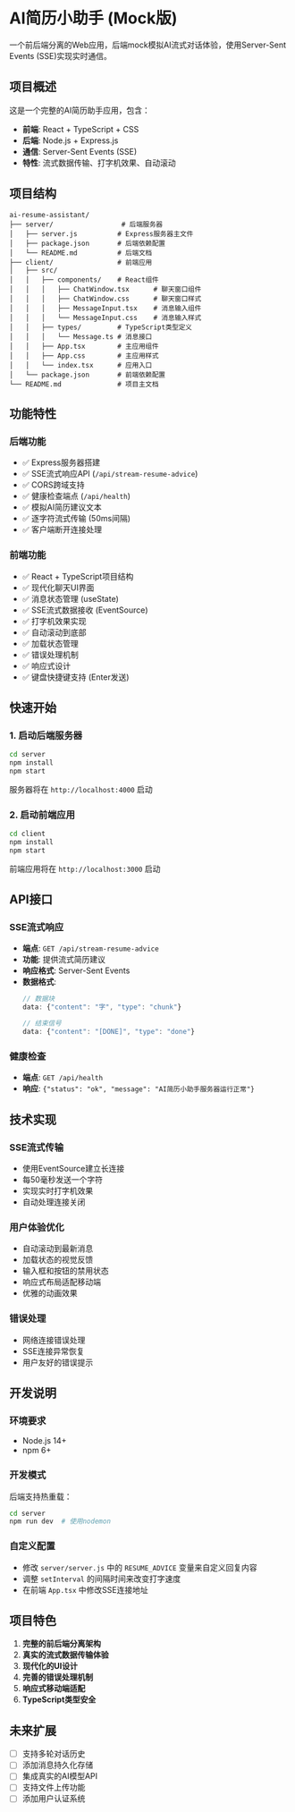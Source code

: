 # AI简历小助手 (Mock版)

一个前后端分离的Web应用，后端mock模拟AI流式对话体验，使用Server-Sent Events (SSE)实现实时通信。

## 项目概述

这是一个完整的AI简历助手应用，包含：
- **前端**: React + TypeScript + CSS
- **后端**: Node.js + Express.js
- **通信**: Server-Sent Events (SSE)
- **特性**: 流式数据传输、打字机效果、自动滚动

## 项目结构

```
ai-resume-assistant/
├── server/                 # 后端服务器
│   ├── server.js          # Express服务器主文件
│   ├── package.json       # 后端依赖配置
│   └── README.md          # 后端文档
├── client/                # 前端应用
│   ├── src/
│   │   ├── components/    # React组件
│   │   │   ├── ChatWindow.tsx      # 聊天窗口组件
│   │   │   ├── ChatWindow.css      # 聊天窗口样式
│   │   │   ├── MessageInput.tsx    # 消息输入组件
│   │   │   └── MessageInput.css    # 消息输入样式
│   │   ├── types/         # TypeScript类型定义
│   │   │   └── Message.ts # 消息接口
│   │   ├── App.tsx        # 主应用组件
│   │   ├── App.css        # 主应用样式
│   │   └── index.tsx      # 应用入口
│   └── package.json       # 前端依赖配置
└── README.md              # 项目主文档
```

## 功能特性

### 后端功能
- ✅ Express服务器搭建
- ✅ SSE流式响应API (`/api/stream-resume-advice`)
- ✅ CORS跨域支持
- ✅ 健康检查端点 (`/api/health`)
- ✅ 模拟AI简历建议文本
- ✅ 逐字符流式传输 (50ms间隔)
- ✅ 客户端断开连接处理

### 前端功能
- ✅ React + TypeScript项目结构
- ✅ 现代化聊天UI界面
- ✅ 消息状态管理 (useState)
- ✅ SSE流式数据接收 (EventSource)
- ✅ 打字机效果实现
- ✅ 自动滚动到底部
- ✅ 加载状态管理
- ✅ 错误处理机制
- ✅ 响应式设计
- ✅ 键盘快捷键支持 (Enter发送)

## 快速开始

### 1. 启动后端服务器

```bash
cd server
npm install
npm start
```

服务器将在 `http://localhost:4000` 启动

### 2. 启动前端应用

```bash
cd client
npm install
npm start
```

前端应用将在 `http://localhost:3000` 启动

## API接口

### SSE流式响应
- **端点**: `GET /api/stream-resume-advice`
- **功能**: 提供流式简历建议
- **响应格式**: Server-Sent Events
- **数据格式**: 
  ```javascript
  // 数据块
  data: {"content": "字", "type": "chunk"}
  
  // 结束信号
  data: {"content": "[DONE]", "type": "done"}
  ```

### 健康检查
- **端点**: `GET /api/health`
- **响应**: `{"status": "ok", "message": "AI简历小助手服务器运行正常"}`

## 技术实现

### SSE流式传输
- 使用EventSource建立长连接
- 每50毫秒发送一个字符
- 实现实时打字机效果
- 自动处理连接关闭

### 用户体验优化
- 自动滚动到最新消息
- 加载状态的视觉反馈
- 输入框和按钮的禁用状态
- 响应式布局适配移动端
- 优雅的动画效果

### 错误处理
- 网络连接错误处理
- SSE连接异常恢复
- 用户友好的错误提示

## 开发说明

### 环境要求
- Node.js 14+
- npm 6+

### 开发模式
后端支持热重载：
```bash
cd server
npm run dev  # 使用nodemon
```

### 自定义配置
- 修改 `server/server.js` 中的 `RESUME_ADVICE` 变量来自定义回复内容
- 调整 `setInterval` 的间隔时间来改变打字速度
- 在前端 `App.tsx` 中修改SSE连接地址

## 项目特色

1. **完整的前后端分离架构**
2. **真实的流式数据传输体验**
3. **现代化的UI设计**
4. **完善的错误处理机制**
5. **响应式移动端适配**
6. **TypeScript类型安全**

## 未来扩展

- [ ] 支持多轮对话历史
- [ ] 添加消息持久化存储
- [ ] 集成真实的AI模型API
- [ ] 支持文件上传功能
- [ ] 添加用户认证系统 